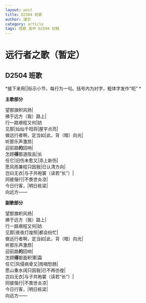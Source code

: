 ```yaml
---
layout: post
title: D2504 班歌
author: 謹京
category: article
tags: 班歌 高中 D2504 初稿
---
```


# 远行者之歌（暂定）
## D2504 班歌

*接下来用||标示小节，每行为一句。括号内为衬字，粗体字发作“呃” *

**主歌部分**

望那旗帜风扬|  
拂于远方（我）路上|  
行一路艰程又何|妨  
见那|灿灿千阳将|屋宇点亮|  
做远行者啊，定当如|此，背（暗）向光|  
听那乐声激昂|  
迎前路**的**回响|  
怎顾**得**那道阻且|长  
任它|旧伤未愈又|添上新伤|  
愿风雨兼程只因我|已认清方向|  
岂曰无衣|与子共袍裳（读若“长”）|  
同彼偕行|不畏世炎凉|  
今日行客，|明日栋梁|  
向远方——  

**副歌部分**

望那旗帜风扬|  
拂于远方（我）路上|  
行一路艰程又何|妨  
见那|夜夜灯煌照|都会纷忙|  
做远行者啊，定当如|此，背（暗）向光|  
听那乐声激昂|  
迎前路**的**回响|  
怎顾**得**那面积薄|霜  
任它|风侵病骨又|雨咽愁肠|  
愿山重水阔只因我|已不再彷徨|  
岂曰无衣|与子共袍裳（读若“长”）|  
同彼偕行|不畏世炎凉|  
今日行客，|明日栋梁|  
向远方——  
